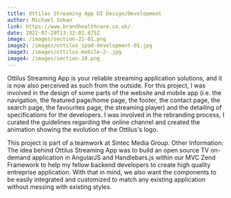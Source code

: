 ```yaml
---
title: Ottilus Streaming App UI Design/Development
author: Michael Sokan
link: https://www.brandhealthcare.co.uk/
date: 2022-07-29T13:32:01.675Z
image: /images/section-21-01.png
image2: /images/ottilus_ipad-development-01.jpg
image3: /images/ottilus-mobile-2-.jpg
image4: /images/section-10.png
---
```

Ottilus Streaming App is your reliable streaming application solutions, and it is now also perceived as such from the outside. For this project, I was involved in the design of some parts of the website and mobile app (i.e. the navigation, the featured page/home page, the footer, the contact page, the search page, the favourites page, the streaming player) and the detailing of specifications for the developers. I was involved in the rebranding process, I curated the guidelines regarding the online channel and created the animation showing the evolution of the Ottilus's logo. 

This project is part of a teamwork at Sintec Media Group. Other Information: The idea behind Ottilus Streaming App was to build an open source TV on-demand application in AngularJS and Handlebars.js within our MVC Zend Framework to help my fellow backend developers to create high quality entreprise application. With that in mind, we also want the components to be easily integrated and customized to match any existing application without messing with existing styles.